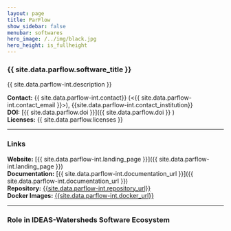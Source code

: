 ```yaml
---
layout: page
title: ParFlow
show_sidebar: false
menubar: softwares
hero_image: /../img/black.jpg
hero_height: is_fullheight
---
```


### {{ site.data.parflow.software_title }} [<i class="fas fa-book"></i>]({{site.data.parflow-int.landing_page}}) [<i class="fab fa-github"></i>]({{site.data.parflow-int.repository_url}})

{{ site.data.parflow-int.description }} 

**Contact:** {{ site.data.parflow-int.contact}} (<{{ site.data.parflow-int.contact_email }}>), {{site.data.parflow-int.contact_institution}} <br>
**DOI:**  [{{ site.data.parflow.doi }}]({{ site.data.parflow.doi }} ) <br>
**Licenses:**  {{ site.data.parflow.licenses }} <br>

***

### Links

**Website:** [{{ site.data.parflow-int.landing_page }}]({{ site.data.parflow-int.landing_page }}) <br>
**Documentation:** [{{ site.data.parflow-int.documentation_url }}]({{ site.data.parflow-int.documentation_url }}) <br>
**Repository:** [{{site.data.parflow-int.repository_url}}]( {{site.data.parflow-int.repository_url}} ) <br>
**Docker Images:** [{{site.data.parflow-int.docker_url}}]( {{site.data.parflow-int.docker_url}} ) <br>

***

### Role in IDEAS-Watersheds Software Ecosystem







